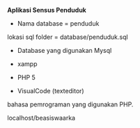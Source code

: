  **Aplikasi Sensus Penduduk**
 - Nama database = penduduk
 
  lokasi sql folder = database/penduduk.sql
 
- Database yang digunakan Mysql



-  xampp
-  PHP 5
-  VisualCode (texteditor)

 bahasa pemrograman yang digunakan PHP.
 
 localhost/beasiswaarka

